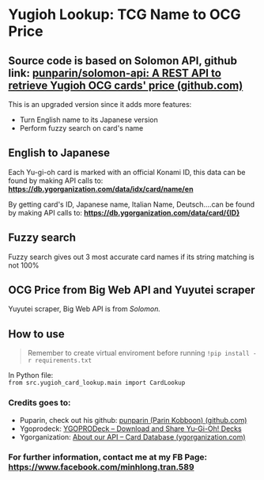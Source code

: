 # Yugioh Lookup: TCG Name to OCG Price

## Source code is based on Solomon API, github link: [punparin/solomon-api: A REST API to retrieve Yugioh OCG cards' price (github.com)](https://github.com/punparin/solomon-api)

This is an upgraded version since it adds more features:
- Turn English name to its Japanese version
- Perform fuzzy search on card's name

## English to Japanese
Each Yu-gi-oh card is marked with an official Konami ID, this data can be found by making API calls to: **https://db.ygorganization.com/data/idx/card/name/en**

By getting card's ID, Japanese name, Italian Name, Deutsch....can be found by making API calls to: **https://db.ygorganization.com/data/card/{ID}** 


## Fuzzy search
Fuzzy search gives out 3 most accurate card names if its string matching is not 100%

## OCG Price from Big Web API and Yuyutei scraper
Yuyutei scraper, Big Web API is from *Solomon.*

## How to use
> Remember to create virtual enviroment before running
`!pip install -r requirements.txt`

In Python file: \
`from src.yugioh_card_lookup.main import CardLookup`

### Credits goes to:
- Puparin, check out his github: [punparin (Parin Kobboon) (github.com)](https://github.com/punparin)
- Ygoprodeck: [YGOPRODeck – Download and Share Yu-Gi-Oh! Decks](https://ygoprodeck.com/)
- Ygorganization: [About our API – Card Database (ygorganization.com)](https://db.ygorganization.com/about/api)

### For further information, contact me at my FB Page: https://www.facebook.com/minhlong.tran.589